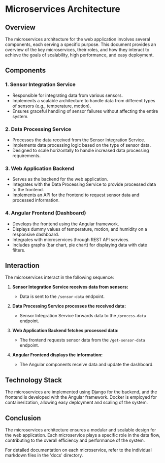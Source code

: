 # Microservices Architecture

## Overview

The microservices architecture for the web application involves several components, each serving a specific purpose. This document provides an overview of the key microservices, their roles, and how they interact to achieve the goals of scalability, high performance, and easy deployment.

## Components

### 1. **Sensor Integration Service**

- Responsible for integrating data from various sensors.
- Implements a scalable architecture to handle data from different types of sensors (e.g., temperature, motion).
- Ensures graceful handling of sensor failures without affecting the entire system.

### 2. **Data Processing Service**

- Processes the data received from the Sensor Integration Service.
- Implements data processing logic based on the type of sensor data.
- Designed to scale horizontally to handle increased data processing requirements.

### 3. **Web Application Backend**

- Serves as the backend for the web application.
- Integrates with the Data Processing Service to provide processed data to the frontend.
- Implements an API for the frontend to request sensor data and processed information.

### 4. **Angular Frontend (Dashboard)**

- Develops the frontend using the Angular framework.
- Displays dummy values of temperature, motion, and humidity on a responsive dashboard.
- Integrates with microservices through REST API services.
- Includes graphs (bar chart, pie chart) for displaying data with date filters.

## Interaction

The microservices interact in the following sequence:

1. **Sensor Integration Service receives data from sensors:**
   - Data is sent to the `/sensor-data` endpoint.

2. **Data Processing Service processes the received data:**
   - Sensor Integration Service forwards data to the `/process-data` endpoint.

3. **Web Application Backend fetches processed data:**
   - The frontend requests sensor data from the `/get-sensor-data` endpoint.

4. **Angular Frontend displays the information:**
   - The Angular components receive data and update the dashboard.

## Technology Stack

The microservices are implemented using Django for the backend, and the frontend is developed with the Angular framework. Docker is employed for containerization, allowing easy deployment and scaling of the system.

## Conclusion

The microservices architecture ensures a modular and scalable design for the web application. Each microservice plays a specific role in the data flow, contributing to the overall efficiency and performance of the system.

For detailed documentation on each microservice, refer to the individual markdown files in the 'docs' directory.
